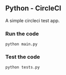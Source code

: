 ## Python - CircleCI

A simple circleci test app.

### Run the code

```
python main.py
```

### Test the code

```
python tests.py
```
